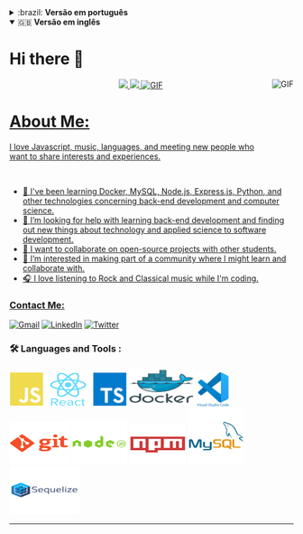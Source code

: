 
<details>
  <summary>:brazil: <b>Versão em português</b></summary>

  <h1>Oi, galera! 👋</h1> 
   <div id="header" align="center">
    <!--
    <div id="dev" align="left">
      <img src="https://media.giphy.com/media/M9gbBd9nbDrOTu1Mqx/giphy.gif" width="100"/>
    </div>
    -->
    <div id="neo" align="right">
      <img align="right" height="140em" alt="GIF" src="https://media.giphy.com/media/MC6eSuC3yypCU/giphy.gif" />
    </div>
  </div>

  
  <!-- <div text-align="center"> -->
  <div align="center">
  <a href="https://github.com/lucasbarreto-dev">
  <img height="140em" src="https://github-readme-stats.vercel.app/api?username=lucasbarreto-dev&show_icons=true&theme=highcontrast&include_all_commits=true&count_private=true"/>
  <img height="140em" src="https://github-readme-stats.vercel.app/api/top-langs/?username=lucasbarreto-dev&layout=compact&langs_count=7&theme=highcontrast"/>
  <img height="140em" alt="GIF" src="https://media.giphy.com/media/MC6eSuC3yypCU/giphy.gif" />
  </div>
  <!--
  <p>Sou desenvolvedor de software para a web e iniciei meus estudos formalmente na Trybe em Novembro de 2021. Desde então, venho desenvolvendo projetos nas stacks Front End e Back End, resolvendo problemas de programação da vida real.</p>
  -->
  
  <!--
  <p> Sou familiarizado com: </p>
  <ul>
    <li> Sistemas Operacionais baseados em UNIX </li>
    <li> Javascript ES5 e ES6 </li>
    <li> React.js </li>
    <li> Node.js </li>
    <li> Docker </li>
    <li> MySQL </li>
    <li> Sequelize </li>
    <li> TypeScript </li>
    <li> POO </li>
    <li> Python </li>
  </ul>
  
  <p>Construo API's Rest com Node.js e Express.js aplicando arquitetura de software em camadas (Model, Service e Controllers) e autenticação usando JSON Web Token, comunicando o app e o banco de dados usando um ORM ou o próprio MySQL e também posso implementar middlewares para validar os dados recebidos do lado do cliente para o backend de uma aplicação Dockerizada. 🙂.</p> 
  -->
  
  <h1>Sobre Mim:</h1>
  <p>Adoro Javascript, música, idiomas e conhecer novas pessoas que querem compartilhar interesses e experiências.</p>
  </br>

  - 🌱 Estive aprendendo React.js na primeira metade de 2022, mas estou atualmente aprendendo Docker, MySQL,
Node.js, Express.js e outras tecnologias concernentes ao desenvolvimento Back End.
  - 🤔 Estou procurando por ajuda com o aprendizado de Back End e descobrir coisas novas sobre tecnologias e ciência aplicada ao desenvolvimento de software. 
  - 👯 Quero colaborar com outras pessoas estudantes e em projetos open source. 
  - 🔭 Tenho interesse em fazer parte de uma comunidade com a qual eu possa aprender e colaborar.
  - 🎧 Curto ouvir música clássica e/ou rock enquanto leio e escrevo códigos. 

  ### Entre em Contato:

  [![Gmail](https://img.shields.io/badge/-GMAIL-D14836?style=for-the-badge&logo=gmail&logoColor=white)](mailto:lucasbs.code@gmail.com)
  [![LinkedIn](https://img.shields.io/badge/-LINKEDIN-0077B5?style=for-the-badge&logo=linkedin&logoColor=white)](https://www.linkedin.com/in/lucas-barreto-/)
  [![Twitter](https://img.shields.io/badge/Twitter-1DA1F2?style=for-the-badge&logo=twitter&logoColor=white)](https://twitter.com/lucasbarreto92)

  ### :hammer_and_wrench: Linguagens e Ferramentas :
  <div display="grid">
    <img src="https://github.com/devicons/devicon/blob/master/icons/javascript/javascript-plain.svg" width="60px" height="60px">
    <img src="https://github.com/devicons/devicon/blob/master/icons/react/react-original-wordmark.svg" width="80px" height="60px">
    <img src="https://github.com/devicons/devicon/blob/master/icons/typescript/typescript-original.svg" width="60px" height="60px">
    <img src="https://github.com/devicons/devicon/blob/master/icons/docker/docker-original-wordmark.svg" width="115px" height="70px">
    <img src="https://github.com/devicons/devicon/blob/master/icons/vscode/vscode-original-wordmark.svg" width"60px" height="60px"><br />
    <img src="https://github.com/devicons/devicon/blob/master/icons/git/git-plain-wordmark.svg" width="105px" height="75px">
    <img src="https://github.com/devicons/devicon/blob/master/icons/nodejs/nodejs-plain-wordmark.svg" width="100px" height="80px">
    <img src="https://github.com/devicons/devicon/blob/master/icons/npm/npm-original-wordmark.svg" width="100px" height="70px">
    <img src="https://github.com/devicons/devicon/blob/master/icons/mysql/mysql-original-wordmark.svg" width="100px" height="100px"> 
    <img src="https://github.com/devicons/devicon/blob/master/icons/sequelize/sequelize-original-wordmark.svg" width="125px" height="85px">
  </div>
  <hr>
  </br>
  </br>

  <div text-align="center">
 
   [![Top Langs](https://github-readme-stats.vercel.app/api/top-langs/?username=lucasbarreto-dev&theme=dark&background=000000)](https://github.com/anuraghazra/github-readme-stats)
   <img align="right" width="250" alt="GIF" src="https://media.giphy.com/media/MC6eSuC3yypCU/giphy.gif" />

   [![Anurag's GitHub stats](https://github-readme-stats.vercel.app/api?username=lucasbarreto-dev&theme=dark&background=000000)](https://github.com/anuraghazra/github-readme-stats)

 </div>
</details>
<details open>
  <summary>🇬🇧 <b>Versão em inglês</b></summary>

  <h1>Hi there 👋</h1>
  
  <div id="header" align="center">
    <!--
    <div id="dev" align="left">
      <img align="left" alt="GIF" src="https://media.giphy.com/media/M9gbBd9nbDrOTu1Mqx/giphy.gif" width="100"/>
    </div>
    -->
    <div id="neo" align="right">
      <img align="right" height="140em" alt="GIF" src="https://media.giphy.com/media/MC6eSuC3yypCU/giphy.gif" />
    </div>
  </div>

  
  <!-- <div text-align="center"> -->
  <div align="center">
  <a href="https://github.com/lucasbarreto-dev">
  <img height="140em" src="https://github-readme-stats.vercel.app/api?username=lucasbarreto-dev&show_icons=true&theme=highcontrast&include_all_commits=true&count_private=true"/>
  <img height="140em" src="https://github-readme-stats.vercel.app/api/top-langs/?username=lucasbarreto-dev&layout=compact&langs_count=7&theme=highcontrast"/>
  <img height="140em" alt="GIF" src="https://media.giphy.com/media/MC6eSuC3yypCU/giphy.gif" />
  </div>
    
  <!-- <div display="grid"> -->
 <!--
  [![Top Langs](https://github-readme-stats.vercel.app/api/top-langs/?username=lucasbarreto-dev&theme=dark&background=000000)](https://github.com/anuraghazra/github-readme-stats) 
    <img align="right" width="250" alt="GIF" src="https://media.giphy.com/media/MC6eSuC3yypCU/giphy.gif" />
  [![Anurag's GitHub stats](https://github-readme-stats.vercel.app/api?username=lucasbarreto-dev&theme=dark&background=000000)](https://github.com/anuraghazra/github-readme-stats)
-->
   
 <!--
  <p>I'm a web developer and started my studies formally at Trybe in November 2021. Since then, I've been developing projects in Front End and Back End stacks, solving real-life coding problems.</p>
 -->
 <!--
  <p> I'm familiar to: </p>
  <ul>
    <li> UNIX based Operating Systems </li>
    <li> Javascript ES5 and ES6 </li>
    <li> React.js </li>
    <li> Node.js </li>
    <li> Docker </li>
    <li> MySQL </li>
    <li> Sequelize </li>
    <li> TypeScript </li>
    <li> OOP </li>
    <li> Python </li>
  </ul>
  -->
  
  <!--
  <p>I build Rest API's with Node.js and Express.js applying software architecture built in layers (Model, Service and Controllers) and authentication using JSON Web Token, communicating the app and the database using an ORM or MySQL itself, and I can also implement middlewares in order to validate the received data from the client side, for the backend of a Dockerized application. 🙂.</p>
-->

  <h1>About Me:</h1>
  <p>I love Javascript, music, languages, and meeting new people who want to share interests and experiences.</p>
  </br>

  - 🌱 I've been learning Docker, MySQL, Node.js, Express.js, Python, and other technologies concerning back-end development and computer science.
  - 🤔 I’m looking for help with learning back-end development and finding out new things about technology and applied science to software development. 
  - 👯 I want to collaborate on open-source projects with other students. 
  - 🔭 I’m interested in making part of a community where I might learn and collaborate with.
  - 🎧 I love listening to Rock and Classical music while I'm coding. 

  ### Contact Me:

  [![Gmail](https://img.shields.io/badge/-GMAIL-D14836?style=for-the-badge&logo=gmail&logoColor=white)](mailto:lucasbs.code@gmail.com)
  [![LinkedIn](https://img.shields.io/badge/-LINKEDIN-0077B5?style=for-the-badge&logo=linkedin&logoColor=white)](https://www.linkedin.com/in/lucas-barreto-/)
  [![Twitter](https://img.shields.io/badge/Twitter-1DA1F2?style=for-the-badge&logo=twitter&logoColor=white)](https://twitter.com/lucasbarreto92)

  ### :hammer_and_wrench: Languages and Tools :
  <div display="grid">
    <img src="https://github.com/devicons/devicon/blob/master/icons/javascript/javascript-plain.svg" width="60px" height="60px">
    <img src="https://github.com/devicons/devicon/blob/master/icons/react/react-original-wordmark.svg" width="80px" height="60px">
    <img src="https://github.com/devicons/devicon/blob/master/icons/typescript/typescript-original.svg" width="60px" height="60px">
    <img src="https://github.com/devicons/devicon/blob/master/icons/docker/docker-original-wordmark.svg" width="115px" height="70px">
    <img src="https://github.com/devicons/devicon/blob/master/icons/vscode/vscode-original-wordmark.svg" width"60px" height="60px"><br />
    <img src="https://github.com/devicons/devicon/blob/master/icons/git/git-plain-wordmark.svg" width="105px" height="75px">
    <img src="https://github.com/devicons/devicon/blob/master/icons/nodejs/nodejs-plain-wordmark.svg" width="100px" height="80px">
    <img src="https://github.com/devicons/devicon/blob/master/icons/npm/npm-original-wordmark.svg" width="100px" height="70px">
    <img src="https://github.com/devicons/devicon/blob/master/icons/mysql/mysql-original-wordmark.svg" width="100px" height="100px"> 
    <img src="https://github.com/devicons/devicon/blob/master/icons/sequelize/sequelize-original-wordmark.svg" width="125px" height="85px">
  </div>
  <hr>
  </br>
  </br>

 </div>
</details>


<!--
**lucasbarreto92/lucasbarreto92** is a ✨ _special_ ✨ repository because its `README.md` (this file) appears on your GitHub profile.

Here are some ideas to get you started:

- 🔭 I’m currently working on ... -->

<!--


- 💬 Ask me about ...
- 📫 How to reach me: ...
- 😄 Pronouns: ...
- ⚡ Fun fact: ...
-->


